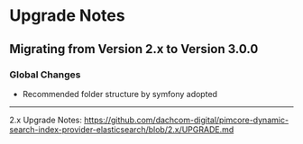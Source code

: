 # Upgrade Notes

## Migrating from Version 2.x to Version 3.0.0

### Global Changes
- Recommended folder structure by symfony adopted

***

2.x Upgrade Notes: https://github.com/dachcom-digital/pimcore-dynamic-search-index-provider-elasticsearch/blob/2.x/UPGRADE.md
